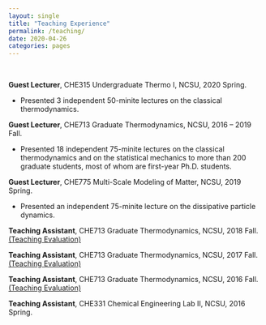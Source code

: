 ```yaml
---
layout: single
title: "Teaching Experience"
permalink: /teaching/
date: 2020-04-26
categories: pages
---
```

<br />
  
**Guest Lecturer**, CHE315 Undergraduate Thermo I, NCSU, 2020 Spring.
- Presented 3 independent 50-minite lectures on the classical thermodynamics.

**Guest Lecturer**, CHE713 Graduate Thermodynamics, NCSU, 2016 – 2019 Fall.
- Presented 18 independent 75-minite lectures on the classical thermodynamics and on the statistical mechanics to more than 200 graduate students, most of whom are first-year Ph.D. students.

**Guest Lecturer**, CHE775 Multi-Scale Modeling of Matter, NCSU, 2019 Spring.
- Presented an independent 75-minite lecture on the dissipative particle dynamics.

**Teaching Assistant**, CHE713 Graduate Thermodynamics, NCSU, 2018 Fall. [(Teaching Evaluation)](http://kaihangshi.github.io/assets/docs/teaching/CHE713_students_comments_2018fall.pdf)

**Teaching Assistant**, CHE713 Graduate Thermodynamics, NCSU, 2017 Fall. [(Teaching Evaluation)](http://kaihangshi.github.io/assets/docs/teaching/CHE713_students_comments_2017fall.pdf)

**Teaching Assistant**, CHE713 Graduate Thermodynamics, NCSU, 2016 Fall. [(Teaching Evaluation)](http://kaihangshi.github.io/assets/docs/teaching/CHE713_students_comments_2016fall.pdf)

**Teaching Assistant**, CHE331 Chemical Engineering Lab II, NCSU, 2016 Spring.



